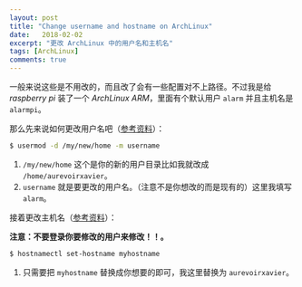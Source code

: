 ```yaml
---
layout: post
title: "Change username and hostname on ArchLinux"
date:   2018-02-02
excerpt: "更改 ArchLinux 中的用户名和主机名"
tags: [ArchLinux]
comments: true
---
```


一般来说这些是不用改的，而且改了会有一些配置对不上路径。不过我是给 *raspberry pi* 装了一个 *ArchLinux ARM*，里面有个默认用户 `alarm` 并且主机名是 `alarmpi`。

那么先来说如何更改用户名吧（[参考资料](https://wiki.archlinux.org/index.php/Users_and_groups#Change_a_user.27s_login_name_or_home_directory)）：

```sh
$ usermod -d /my/new/home -m username
```

1.  `/my/new/home` 这个是你的新的用户目录比如我就改成 `/home/aurevoirxavier`。
2.  `username` 就是要更改的用户名。（注意不是你想改的而是现有的）这里我填写 `alarm`。

接着更改主机名（[参考资料](https://wiki.archlinux.org/index.php/Network_configuration#Set_the_hostname)）：

**注意：不要登录你要修改的用户来修改！！。**

```sh
$ hostnamectl set-hostname myhostname
```

1.  只需要把 `myhostname` 替换成你想要的即可，我这里替换为 `aurevoirxavier`。

